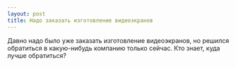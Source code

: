 ```yaml
---
layout: post 
title: Надо заказать изготовление видеоэкранов 
--- 
```

Давно надо было уже заказать изготовление видеоэкранов, но решился обратиться в какую-нибудь компанию только сейчас. Кто знает, куда лучше обратиться?
